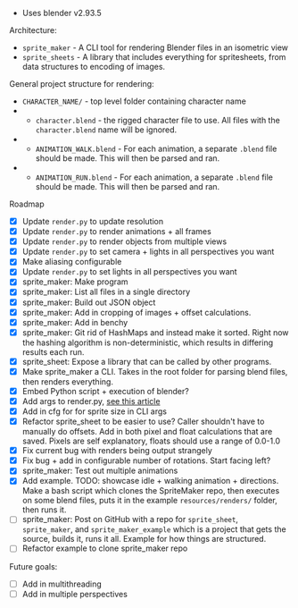 * Uses blender v2.93.5

Architecture:
* `sprite_maker` - A CLI tool for rendering Blender files in an isometric view
* `sprite_sheets` - A library that includes everything for spritesheets, from data structures to encoding of images.

General project structure for rendering:
* `CHARACTER_NAME/` - top level folder containing character name
* * `character.blend` - the rigged character file to use. All files with the `character.blend` name will be ignored.
* * `ANIMATION_WALK.blend` - For each animation, a separate `.blend` file should be made. This will then be parsed and ran.
* * `ANIMATION_RUN.blend` - For each animation, a separate `.blend` file should be made. This will then be parsed and ran.

Roadmap
- [x] Update `render.py` to update resolution
- [x] Update `render.py` to render animations + all frames
- [x] Update `render.py` to render objects from multiple views
- [x] Update `render.py` to set camera + lights in all perspectives you want
- [x] Make aliasing configurable
- [x] Update `render.py` to set lights in all perspectives you want
- [x] sprite_maker: Make program
- [x] sprite_maker: List all files in a single directory
- [x] sprite_maker: Build out JSON object
- [x] sprite_maker: Add in cropping of images + offset calculations.
- [x] sprite_maker: Add in benchy
- [x] sprite_maker: Git rid of HashMaps and instead make it sorted. Right now the hashing algorithm is non-deterministic, which results in differing results each run.
- [x] sprite_sheet: Expose a library that can be called by other programs.
- [x] Make sprite_maker a CLI. Takes in the root folder for parsing blend files, then renders everything. 
- [x] Embed Python script + execution of blender?
- [x] Add args to render.py, [see this article](https://blender.stackexchange.com/a/8405)
- [x] Add in cfg for for sprite size in CLI args
- [x] Refactor sprite_sheet to be easier to use? Caller shouldn't have to manually do offsets. Add in both pixel and float calculations that are saved. Pixels are self explanatory, floats should use a range of 0.0-1.0
- [x] Fix current bug with renders being output strangely
- [x] Fix bug + add in configurable number of rotations. Start facing left?
- [x] sprite_maker: Test out multiple animations
- [x] Add example. TODO: showcase idle + walking animation + directions. Make a bash script which clones the SpriteMaker repo, then executes on some blend files, puts it in the example `resources/renders/` folder, then runs it.
- [ ] sprite_maker: Post on GitHub with a repo for `sprite_sheet`, `sprite_maker`, and `sprite_maker_example` which is a project that gets the source, builds it, runs it all. Example for how things are structured.
- [ ] Refactor example to clone sprite_maker repo

Future goals:
- [ ] Add in multithreading
- [ ] Add in multiple perspectives